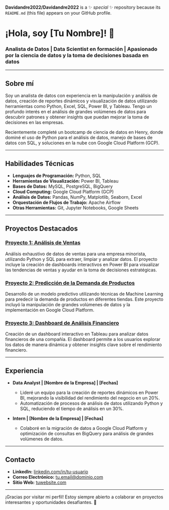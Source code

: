 **Davidandre2022/Davidandre2022** is a ✨ _special_ ✨ repository because its `README.md` (this file) appears on your GitHub profile.

# ¡Hola, soy [Tu Nombre]! 👋

### Analista de Datos | Data Scientist en formación | Apasionado por la ciencia de datos y la toma de decisiones basada en datos

---

## Sobre mí

Soy un analista de datos con experiencia en la manipulación y análisis de datos, creación de reportes dinámicos y visualización de datos utilizando herramientas como Python, Excel, SQL, Power BI, y Tableau. Tengo un profundo interés en el análisis de grandes volúmenes de datos para descubrir patrones y obtener insights que puedan mejorar la toma de decisiones en las empresas.

Recientemente completé un bootcamp de ciencia de datos en Henry, donde dominé el uso de Python para el análisis de datos, manejo de bases de datos con SQL, y soluciones en la nube con Google Cloud Platform (GCP).

---

## Habilidades Técnicas

- **Lenguajes de Programación:** Python, SQL
- **Herramientas de Visualización:** Power BI, Tableau
- **Bases de Datos:** MySQL, PostgreSQL, BigQuery
- **Cloud Computing:** Google Cloud Platform (GCP)
- **Análisis de Datos:** Pandas, NumPy, Matplotlib, Seaborn, Excel
- **Orquestación de Flujos de Trabajo:** Apache Airflow
- **Otras Herramientas:** Git, Jupyter Notebooks, Google Sheets

---

## Proyectos Destacados

### [Proyecto 1: Análisis de Ventas](https://github.com/tu-usuario/proyecto1)
Análisis exhaustivo de datos de ventas para una empresa minorista, utilizando Python y SQL para extraer, limpiar y analizar datos. El proyecto incluye la creación de dashboards interactivos en Power BI para visualizar las tendencias de ventas y ayudar en la toma de decisiones estratégicas.

### [Proyecto 2: Predicción de la Demanda de Productos](https://github.com/tu-usuario/proyecto2)
Desarrollo de un modelo predictivo utilizando técnicas de Machine Learning para predecir la demanda de productos en diferentes tiendas. Este proyecto incluyó la manipulación de grandes volúmenes de datos y la implementación en Google Cloud Platform.

### [Proyecto 3: Dashboard de Análisis Financiero](https://github.com/tu-usuario/proyecto3)
Creación de un dashboard interactivo en Tableau para analizar datos financieros de una compañía. El dashboard permite a los usuarios explorar los datos de manera dinámica y obtener insights clave sobre el rendimiento financiero.

---

## Experiencia

- **Data Analyst | [Nombre de la Empresa] | [Fechas]**
  - Lideré un equipo para la creación de reportes dinámicos en Power BI, mejorando la visibilidad del rendimiento del negocio en un 20%.
  - Automatización de procesos de análisis de datos utilizando Python y SQL, reduciendo el tiempo de análisis en un 30%.

- **Intern | [Nombre de la Empresa] | [Fechas]**
  - Colaboré en la migración de datos a Google Cloud Platform y optimización de consultas en BigQuery para análisis de grandes volúmenes de datos.

---

## Contacto

- **LinkedIn:** [linkedin.com/in/tu-usuario](https://linkedin.com/in/tu-usuario)
- **Correo Electrónico:** tu.email@dominio.com
- **Sitio Web:** [tuwebsite.com](https://tuwebsite.com)

---

¡Gracias por visitar mi perfil! Estoy siempre abierto a colaborar en proyectos interesantes y oportunidades desafiantes. 🚀
